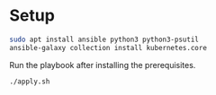 # Setup

```sh
sudo apt install ansible python3 python3-psutil
ansible-galaxy collection install kubernetes.core
```

Run the playbook after installing the prerequisites.

```sh
./apply.sh
```
